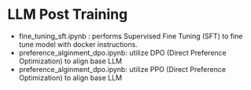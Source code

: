 # LLM Post Training


* fine_tuning_sft.ipynb : performs Supervised Fine Tuning (SFT) to fine tune model with docker instructions.
* preference_alginment_dpo.ipynb: utilize DPO (Direct Preference Optimization) to align base LLM
* preference_alginment_dpo.ipynb: utilize PPO (Direct Preference Optimization) to align base LLM
